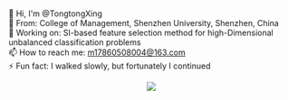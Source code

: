 ### 

<!--
**TongtongXing/TongtongXing** is a ✨ _special_ ✨ repository because its `README.md` (this file) appears on your GitHub profile.

Here are some ideas to get you started:

- 🔭 I’m currently working on ...
- 🌱 I’m currently learning ...
- 👯 I’m looking to collaborate on ...
- 🤔 I’m looking for help with ...
- 💬 Ask me about ...
- 📫 How to reach me: ...
- 😄 Pronouns: ...
- ⚡ Fun fact: ...
-->
👋 Hi, I'm @TongtongXing  <br>
🔭 From: College of Management, Shenzhen University, Shenzhen, China  <br>
🔭 Working on: SI-based feature selection method for high-Dimensional unbalanced classification problems  <br>
📫 How to reach me: m17860508004@163.com  <br>
⚡ Fun fact: I walked slowly, but fortunately I continued  <br>
<div align="center"> <img src="https://github-readme-stats.vercel.app/api/top-langs/?username=sun0225SUN&hide_title=true&hide_border=true&layout=compact&langs_count=6&text_color=000&icon_color=fff&bg_color=0,52fa5a,4dfcff,c64dff&theme=graywhite" /> </div>
